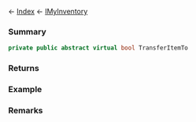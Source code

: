← [Index](Api-Index) ← [IMyInventory](VRage.Game.ModAPI.Ingame.IMyInventory)

### Summary

```csharp
private public abstract virtual bool TransferItemTo
```

### Returns

### Example

### Remarks

